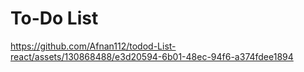 # To-Do List


https://github.com/Afnan112/todod-List-react/assets/130868488/e3d20594-6b01-48ec-94f6-a374fdee1894




 
